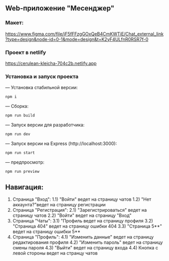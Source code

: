 ## Web-приложение "Месенджер"

### Макет:
https://www.figma.com/file/jF5fFFzgGOxQeB4CmKWTiE/Chat_external_link?type=design&node-id=0-1&mode=design&t=K2yF4ULfnR0RSR7f-0

### Проект в netlify
https://cerulean-kleicha-704c2b.netlify.app

### Установка и запуск проекта
— Установка стабильной версии:
```
npm i
```

— Сборка:
```
npm run build
```

— Запуск версии для разработчика:
```
npm run dev
```

— Запуск версии на Express (http://localhost:3000):
```
npm run start
```

— предпросмотр:
```
npm run preview
```


## Навигация:
1) Страница "Вход": 
    1.1) "Войти" ведет на страницу чатов
    1.2) "Нет аккаунта?"ведет на страницу регистрации
2) Страница "Регистрация":
    2.1) "Зарегистрироваться" ведет на страницу чатов
    2.2) "Войти" ведет на страницу "Вход"
3) Страница "Чаты":
    3.1) "Профиль ведет на страницу профиля
    3.2) "Страница 404" ведет на страницу ошибки 404
    3.3) "Страница 5**" ведет на страницу ошибки 5**
4) Страница "Профиль":
    4.1) "Изменить данные" ведет на страницу редактирования профиля
    4.2) "Изменить пароль" ведет на страницу смены пароля
    4.3) "Выйти" ведет на страницу входа 
    4.4) Кнопка с левой стороны ведет на странцу чатов
